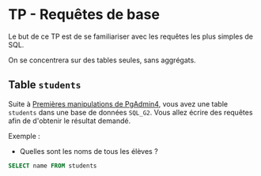 # TP - Requêtes de base

Le but de ce TP est de se familiariser avec les requêtes les plus simples de SQL.

On se concentrera sur des tables seules, sans aggrégats.

## Table `students`

Suite à [Premières manipulations de PgAdmin4](/TP/SELECT/Mise%20en%20place.md), vous avez une table `students` dans une base de données `SQL_G2`.
Vous allez écrire des requêtes afin de d'obtenir le résultat demandé.

Exemple :

 - Quelles sont les noms de tous les élèves ?

```sql
SELECT name FROM students
```